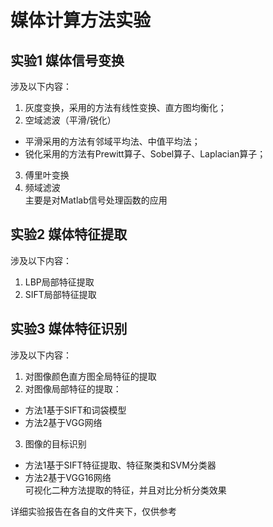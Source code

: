 # 媒体计算方法实验

## 实验1 媒体信号变换
涉及以下内容：
1. 灰度变换，采用的方法有线性变换、直方图均衡化；
2. 空域滤波（平滑/锐化）  
- 平滑采用的方法有邻域平均法、中值平均法；
- 锐化采用的方法有Prewitt算子、Sobel算子、Laplacian算子；
3. 傅里叶变换
4. 频域滤波  
主要是对Matlab信号处理函数的应用

## 实验2 媒体特征提取
涉及以下内容：
1. LBP局部特征提取
2. SIFT局部特征提取  

## 实验3 媒体特征识别
涉及以下内容：
1. 对图像颜色直方图全局特征的提取
2. 对图像局部特征的提取：
- 方法1基于SIFT和词袋模型
- 方法2基于VGG网络
3. 图像的目标识别
- 方法1基于SIFT特征提取、特征聚类和SVM分类器
- 方法2基于VGG16网络  
可视化二种方法提取的特征，并且对比分析分类效果

详细实验报告在各自的文件夹下，仅供参考